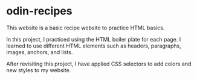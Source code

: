 # odin-recipes

This website is a basic recipe website to practice HTML basics.

In this project, I practiced using the HTML boiler plate for each page. I learned to use different HTML elements such as headers, paragraphs, images,
anchors, and lists.

After revisiting this project, I have applied CSS selectors to add colors and new styles to my website.